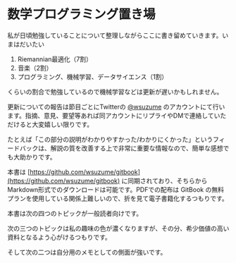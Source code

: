 # 数学プログラミング置き場

私が日頃勉強していることについて整理しながらここに書き留めていきます。いまはだいたい

1. Riemannian最適化（7割）
2. 音楽（2割）
3. プログラミング、機械学習、データサイエンス（1割）

くらいの割合で勉強しているので機械学習などは更新が遅いかもしれません。

更新についての報告は節目ごとにTwitterの [@wsuzume](https://twitter.com/wsuzume) のアカウントにて行います。指摘、意見、要望等あれば同アカウントにリプライやDMで連絡していただけると大変嬉しい限りです。

たとえば「この部分の説明がわかりやすかった/わかりにくかった」というフィードバックは、解説の質を改善する上で非常に重要な情報なので、簡単な感想でも大助かりです。

本書は [https://github.com/wsuzume/gitbook](https://github.com/wsuzume/gitbook) に同期されており、そちらからMarkdown形式でのダウンロードは可能です。PDFでの配布は GitBook の無料プランを使用している関係上難しいので、折を見て電子書籍化するつもりです。

本書は次の四つのトピックが一般読者向けです。

次の三つのトピックは私の趣味の色が濃くなりますが、その分、希少価値の高い資料となるよう心がけるつもりです。

そして次の二つは自分用のメモとしての側面が強いです。

